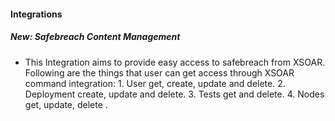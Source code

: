 
#### Integrations
##### New: Safebreach Content Management

- This Integration aims to provide easy access to safebreach from XSOAR.        Following are the things that user can get access through XSOAR command integration:         1. User get, create, update and delete.         2. Deployment create, update and delete.         3. Tests get and delete.         4. Nodes get, update, delete .